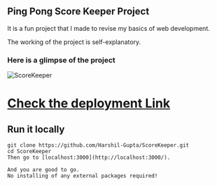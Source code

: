 ## Ping Pong Score Keeper Project
It is a fun project that I made to revise my basics of web development.

The working of the project is self-explanatory.

### Here is a glimpse of the project

![ScoreKeeper](https://user-images.githubusercontent.com/53968071/178152012-af056bfb-0ca9-489f-80c7-34c2fc6509d5.png)

# [Check the deployment Link](https://scorekeeper-harshil.herokuapp.com/)

## Run it locally

```
git clone https://github.com/Harshil-Gupta/ScoreKeeper.git
cd ScoreKeeper
Then go to [localhost:3000](http://localhost:3000/).

And you are good to go. 
No installing of any external packages required!
```
